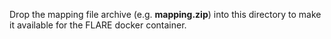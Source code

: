 Drop the mapping file archive (e.g. **mapping.zip**) into this directory to make
it available for the FLARE docker container.